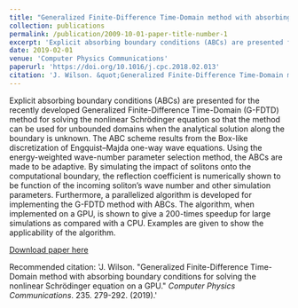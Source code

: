 ```yaml
---
title: "Generalized Finite-Difference Time-Domain method with absorbing boundary conditions for solving the nonlinear Schrödinger equation on a GPU"
collection: publications
permalink: /publication/2009-10-01-paper-title-number-1
excerpt: 'Explicit absorbing boundary conditions (ABCs) are presented for the recently developed Generalized Finite-Difference Time-Domain (G-FDTD) method for solving the nonlinear Schrödinger equation so that the method can be used for unbounded domains when the analytical solution along the boundary is unknown. The ABC scheme results from the Box-like discretization of Engquist–Majda one-way wave equations. Using the energy-weighted wave-number parameter selection method, the ABCs are made to be adaptive. By simulating the impact of solitons onto the computational boundary, the reflection coefficient is numerically shown to be function of the incoming soliton’s wave number and other simulation parameters. Furthermore, a parallelized algorithm is developed for implementing the G-FDTD method with ABCs. The algorithm, when implemented on a GPU, is shown to give a 200-times speedup for large simulations as compared with a CPU. Examples are given to show the applicability of the algorithm.'
date: 2019-02-01
venue: 'Computer Physics Communications'
paperurl: 'https://doi.org/10.1016/j.cpc.2018.02.013'
citation: 'J. Wilson. &quot;Generalized Finite-Difference Time-Domain method with absorbing boundary conditions for solving the nonlinear Schrödinger equation on a GPU.&quot; <i>Computer Physics Communications</i>. 235. 279-292. (2019).'
---
```

Explicit absorbing boundary conditions (ABCs) are presented for the recently developed Generalized Finite-Difference Time-Domain (G-FDTD) method for solving the nonlinear Schrödinger equation so that the method can be used for unbounded domains when the analytical solution along the boundary is unknown. The ABC scheme results from the Box-like discretization of Engquist–Majda one-way wave equations. Using the energy-weighted wave-number parameter selection method, the ABCs are made to be adaptive. By simulating the impact of solitons onto the computational boundary, the reflection coefficient is numerically shown to be function of the incoming soliton’s wave number and other simulation parameters. Furthermore, a parallelized algorithm is developed for implementing the G-FDTD method with ABCs. The algorithm, when implemented on a GPU, is shown to give a 200-times speedup for large simulations as compared with a CPU. Examples are given to show the applicability of the algorithm.

[Download paper here](http://academicpages.github.io/files/paper1.pdf)

Recommended citation: 'J. Wilson. &quot;Generalized Finite-Difference Time-Domain method with absorbing boundary conditions for solving the nonlinear Schrödinger equation on a GPU.&quot; <i>Computer Physics Communications</i>. 235. 279-292. (2019).'